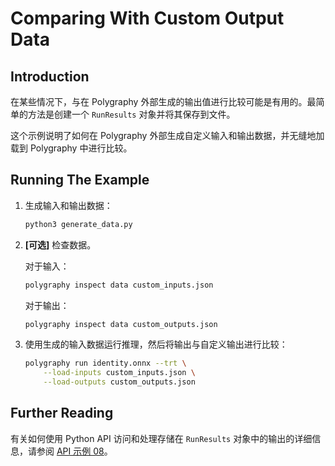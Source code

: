 # Comparing With Custom Output Data

## Introduction

在某些情况下，与在 Polygraphy 外部生成的输出值进行比较可能是有用的。最简单的方法是创建一个 `RunResults` 对象并将其保存到文件。

这个示例说明了如何在 Polygraphy 外部生成自定义输入和输出数据，并无缝地加载到 Polygraphy 中进行比较。

## Running The Example

1. 生成输入和输出数据：

    ```bash
    python3 generate_data.py
    ```

2. **[可选]** 检查数据。 

    对于输入：

    ```bash
    polygraphy inspect data custom_inputs.json
    ```

    对于输出：

    ```bash
    polygraphy inspect data custom_outputs.json
    ```

3. 使用生成的输入数据运行推理，然后将输出与自定义输出进行比较：

    ```bash
    polygraphy run identity.onnx --trt \
        --load-inputs custom_inputs.json \
        --load-outputs custom_outputs.json
    ```

## Further Reading

有关如何使用 Python API 访问和处理存储在 `RunResults` 对象中的输出的详细信息，请参阅 [API 示例 08](../../../api/08_working_with_run_results_and_saved_inputs_manually/)。

